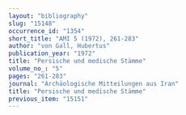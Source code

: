 ```yaml
---
layout: "bibliography"
slug: "15148"
occurrence_id: "1354"
short_title: "AMI 5 (1972), 261-283"
author: "von Gall, Hubertus"
publication_year: "1972"
title: "Persische und medische Stämme"
volume_no_: "5"
pages: "261-283"
journal: "Archäologische Mitteilungen aus Iran"
title: "Persische und medische Stämme"
previous_item: "15151"
---
```

